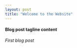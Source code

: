 ```yaml
---
layout: post
title: "Welcome to the Website"
---
```

#### Blog post tagline content

*First blog post*